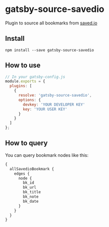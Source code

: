 # gatsby-source-savedio

Plugin to source all bookmarks from [saved.io](http://saved.io)

## Install

`npm install --save gatsby-source-savedio`

## How to use

```js
// In your gatsby-config.js
module.exports = {
  plugins: [
    {
      resolve: 'gatsby-source-savedio',
      options: {
        devkey: 'YOUR DEVELOPER KEY'
        key: 'YOUR USER KEY'
      }
    }
  ]
};
```

## How to query

You can query bookmark nodes like this:

```graphql
{
  allSavedioBookmark {
    edges {
      node {
        bk_id
        bk_url
        bk_title
        bk_note
        bk_date
      }
    }
  }
}
```
